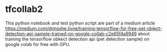 # tfcollab2

This python notebook and test python script are part of a medium article https://medium.com/@moshe.livne/training-tensorflow-for-free-pet-object-detection-api-sample-trained-on-google-collab-c2e65f4a9949 about training the tensorflow obkect detection api (pet detection sample) on google colab for free with GPU.
